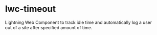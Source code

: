 # lwc-timeout
Lightning Web Component to track idle time and automatically log a user out of a site after specified amount of time.
